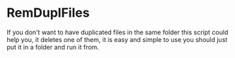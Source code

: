 RemDuplFiles
============

If you don't want to have duplicated files in the same folder this script could help you, it deletes one of them, it is easy and simple to use you should just put it in a folder and run it from.
